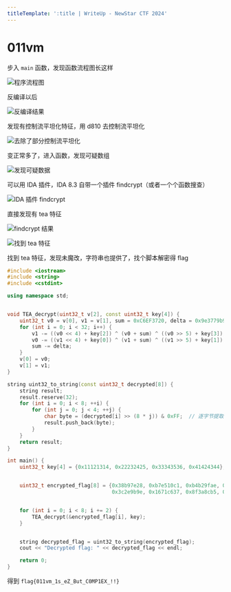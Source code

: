```yaml
---
titleTemplate: ':title | WriteUp - NewStar CTF 2024'
---
```


# 011vm

步入 `main` 函数，发现函数流程图长这样

![程序流程图](/assets/images/wp/2024/week3/011vm_1.png)

反编译以后

![反编译结果](/assets/images/wp/2024/week3/011vm_2.png)

发现有控制流平坦化特征，用 d810 去控制流平坦化

![去除了部分控制流平坦化](/assets/images/wp/2024/week3/011vm_3.png)

变正常多了，进入函数，发现可疑数组

![发现可疑数据](/assets/images/wp/2024/week3/011vm_4.png)

可以用 IDA 插件，IDA 8.3 自带一个插件 findcrypt（或者一个个函数搜查）

![IDA 插件 findcrypt](/assets/images/wp/2024/week3/011vm_5.png)

直接发现有 tea 特征

![findcrypt 结果](/assets/images/wp/2024/week3/011vm_6.png)

![找到 tea 特征](/assets/images/wp/2024/week3/011vm_7.png)

找到 tea 特征，发现未魔改，字符串也提供了，找个脚本解密得 flag

```c++
#include <iostream>
#include <string>
#include <cstdint>

using namespace std;


void TEA_decrypt(uint32_t v[2], const uint32_t key[4]) {
    uint32_t v0 = v[0], v1 = v[1], sum = 0xC6EF3720, delta = 0x9e3779b9;
    for (int i = 0; i < 32; i++) {
        v1 -= ((v0 << 4) + key[2]) ^ (v0 + sum) ^ ((v0 >> 5) + key[3]);
        v0 -= ((v1 << 4) + key[0]) ^ (v1 + sum) ^ ((v1 >> 5) + key[1]);
        sum -= delta;
    }
    v[0] = v0;
    v[1] = v1;
}

string uint32_to_string(const uint32_t decrypted[8]) {
    string result;
    result.reserve(32);
    for (int i = 0; i < 8; ++i) {
        for (int j = 0; j < 4; ++j) {
            char byte = (decrypted[i] >> (8 * j)) & 0xFF;  // 逐字节提取
            result.push_back(byte);
        }
    }
    return result;
}

int main() {
    uint32_t key[4] = {0x11121314, 0x22232425, 0x33343536, 0x41424344};


    uint32_t encrypted_flag[8] = {0x38b97e28, 0xb7e510c1, 0xb4b29fae, 0x5593bbd7,
                                  0x3c2e9b9e, 0x1671c637, 0x8f3a8cb5, 0x5116e515};


    for (int i = 0; i < 8; i += 2) {
        TEA_decrypt(&encrypted_flag[i], key);
    }


    string decrypted_flag = uint32_to_string(encrypted_flag);
    cout << "Decrypted flag: " << decrypted_flag << endl;

    return 0;
}
```

得到 `flag{011vm_1s_eZ_But_C0MP1EX_!!}`
